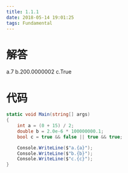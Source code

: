 ```yaml
---
title: 1.1.1
date: 2018-05-14 19:01:25
tags: Fundamental
---
```


# 解答

a.7
b.200.0000002
c.True

# 代码

```csharp
static void Main(string[] args)
{
    int a = (0 + 15) / 2;
    double b = 2.0e-6 * 100000000.1;
    bool c = true && false || true && true;

    Console.WriteLine($"a.{a}");
    Console.WriteLine($"b.{b}");
    Console.WriteLine($"c.{c}");
}
```

